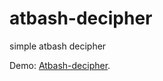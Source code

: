 # atbash-decipher

simple atbash decipher

Demo: [Atbash-decipher](http://atbash-decipher.jakubemfoto.pl).
